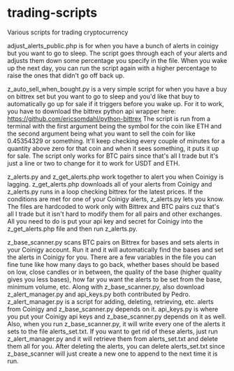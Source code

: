 # trading-scripts
Various scripts for trading cryptocurrency

adjust_alerts_public.php 
is for when you have a bunch of alerts in coinigy but you want to go to sleep. The script goes through each of your alerts and adjusts them down some percentage you specify in the file. When you wake up the next day, you can run the script again with a higher percentage to raise the ones that didn't go off back up.

z_auto_sell_when_bought.py
is a very simple script for when you have a buy on bittrex set but you want to go to sleep and you'd like that buy to automatically go up for sale if it triggers before you wake up. For it to work, you have to download the bittrex python api wrapper here: https://github.com/ericsomdahl/python-bittrex The script is run from a terminal with the first argument being the symbol for the coin like ETH and the second argument being what you want to sell the coin for like 0.45354329 or something. It'll keep checking every couple of minutes for a quantity above zero for that coin and when it sees something, it puts it up for sale. The script only works for BTC pairs since that's all I trade but it's just a line or two to change for it to work for USDT and ETH.

z_alerts.py and z_get_alerts.php work together to alert you when Coinigy is lagging. z_get_alerts.php downloads all of your alerts from Coinigy and z_alerts.py runs in a loop checking bittrex for the latest prices. If the conditions are met for one of your Coinigy alerts, z_alerts.py lets you know. The files are hardcoded to work only with Bittrex and BTC pairs cuz that's all I trade but it isn't hard to modify them for all pairs and other exchanges. All you need to do is put your api key and secret for Coinigy into the z_get_alerts.php file and then run z_alerts.py.

z_base_scanner.py scans BTC pairs on Bittrex for bases and sets alerts in your Coinigy account. Run it and it will automatically find the bases and set the alerts in Coinigy for you. There are a few variables in the file you can fine tune like how many days to go back, whether bases should be based on low, close candles or in between, the quality of the base (higher quality gives you less bases), how far you want the alerts to be set from the base, minimum volume, etc. Along with z_base_scanner.py, also download z_alert_manager.py and api_keys.py both contributed by Pedro. z_alert_manager.py is a script for adding, deleting, retrieving, etc. alerts from Coinigy and z_base_scanner.py depends on it. api_keys.py is where you put your Coinigy api keys and z_base_scanner.py depends on it as well. Also, when you run z_base_scanner.py, it will write every one of the alerts it sets to the file alerts_set.txt. If you want to get rid of these alerts, just run z_alert_manager.py and it will retrieve them from alerts_set.txt and delete them all for you. After deleting the alerts, you can delete alerts_set.txt since z_base_scanner will just create a new one to append to the next time it is run.
